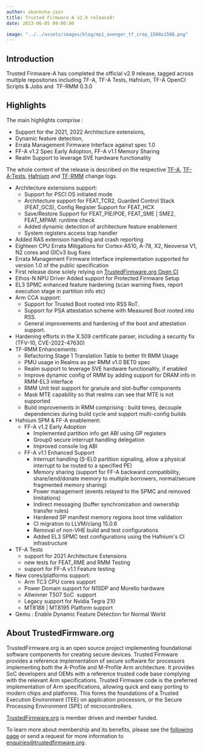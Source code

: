 ```yaml
---
author: akanksha-jain
title: Trusted Firmware-A v2.9 released!
date: 2023-06-05 09:00:00

image: "../../assets/images/blog/mp1_avenger_tf_crop_1500x1500.png"
---
```


## Introduction

Trusted Firmware-A has completed the official v2.9 release, tagged across multiple repositories including TF-A, TF-A Tests,
Hafnium, TF-A OpenCI Scripts & Jobs and  TF-RMM 0.3.0

## Highlights

The main highlights comprise :

- Support for the 2021, 2022 Architecture extensions,
- Dynamic feature detection,
- Errata Management Firmware Interface against spec 1.0
- FF-A v1.2 Spec Early Adoption, FF-A v1.1 Memory Sharing
- Realm Support to leverage SVE hardware functionality

The whole content of the release is described on the respective [TF-A](https://trustedfirmware-a.readthedocs.io/en/v2.9/change-log.html#id1), [TF-A-Tests](https://trustedfirmware-a-tests.readthedocs.io/en/v2.9/change-log.html#version-2-9), [Hafnium](https://review.trustedfirmware.org/plugins/gitiles/hafnium/hafnium/+/refs/tags/v2.9/docs/ChangeLog.md) and [TF-RMM](https://tf-rmm.readthedocs.io/en/tf-rmm-v0.3.0/about/change-log.html#v0-3-0) change logs.

- Architecture extensions support:
  - Support for PSCI OS initiated mode
  - Architecture support for FEAT_TCR2, Guarded Control Stack (FEAT_GCS), Config Register Support for FEAT_HCX
  - Save/Restore Support for FEAT_PIE/POE, FEAT_SME \| SME2, FEAT_MPAM: runtime check
  - Added dynamic detection of architecture feature enablement
  - System registers access trap handler
- Added RAS extension handling and crash reporting
- Eighteen CPU Errata Mitigations for Cortex-A510, A-78, X2, Neoverse V1, N2 cores and GICv3 bug fixes
- Errata Management Firmware Interface implementation supported for version 1.0 of the public specification
- First release done solely relying on [TrustedFirmware.org Open CI](https://www.trustedfirmware.org/projects/open-ci/)
- Ethos-N NPU Driver Added support for Protected Firmware Setup
- EL3 SPMC enhanced feature hardening (scan warning fixes, report execution stage in partition info etc)
- Arm CCA support:
  - Support for Trusted Boot rooted into RSS RoT.
  - Support for PSA attestation scheme with Measured Boot rooted into RSS.
  - General improvements and hardening of the boot and attestation support.
- Hardening efforts in the X.509 certificate parser, including a security fix (TFV-10, CVE-2022-47630)
- TF-RMM Enhancements:
  - Refactoring Stage 1 Translation Table to better fit RMM Usage
  - PMU usage in Realms as per RMM v1.0 BET0 spec
  - Realm support to leverage SVE hardware functionality, if enabled
  - Improve dynamic config of RMM by adding support for DRAM info in RMM-EL3 interface
  - RMM Unit test support for granule and slot-buffer components
  - Mask MTE capability so that realms can see that MTE is not supported
  - Build improvements in RMM comprising : build times, decouple dependencies during build cycle and support multi-config builds
- Hafnium SPM & FF-A enablement:
  - FF-A v1.2 Early Adoption
    - Implemented partition info get ABI using GP registers
    - Group0 secure interrupt handling delegation
    - Improved console log ABI
  - FF-A v1.1 Enhanced Support
    - Interrupt handling (S-EL0 partition signaling, allow a physical interrupt to be routed to a specified PE)
    - Memory sharing (support for FF-A backward compatibility, share/lend/donate memory to multiple borrowers, normal/secure fragmented memory sharing)
    - Power management (events relayed to the SPMC and removed limitations)
    - Indirect messaging (buffer synchronization and ownership transfer rules)
    - Hardened SP manifest memory regions boot time validation
    - CI migration to LLVM/clang 15.0.6
    - Removal of non-VHE build and test configurations
    - Added EL3 SPMC test configurations using the Hafnium's CI infrastructure
- TF-A Tests
  - support for 2021 Architecture Extensions
  - new tests for FEAT_RME and RMM Testing
  - support for FF-A v1.1 Feature testing
- New cores/platforms support:
  - Arm TC3 CPU cores support
  - Power Domain support for N1SDP and Morello hardware
  - Allwinner T507 SoC  support
  - Legacy support for Nvidia Tegra 210
  - MT8188 | MT8195 Platform support
- Qemu : Enable Dynamic Feature Detection for Normal World

## About TrustedFirmware.org

TrustedFirmware.org is an open source project implementing foundational software components for creating secure devices. Trusted Firmware provides a reference implementation of secure software for processors implementing both the A-Profile and M-Profile Arm architecture. It provides SoC developers and OEMs with a reference trusted code base complying with the relevant Arm specifications. Trusted Firmware code is the preferred implementation of Arm specifications, allowing quick and easy porting to modern chips and platforms. This forms the foundations of a Trusted Execution Environment (TEE) on application processors, or the Secure Processing Environment (SPE) of microcontrollers.

[TrustedFirmware.org](https://www.trustedfirmware.org) is member driven and member funded.

To learn more about membership and its benefits, please see the [following page](https://www.trustedfirmware.org/about) or send a request for more information to enquiries@trustedfirmware.org.
